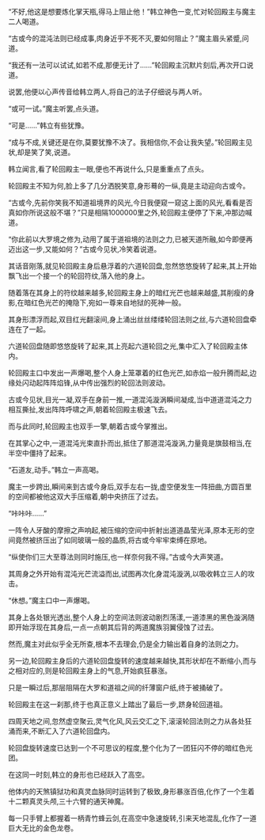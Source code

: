 
“不好,他这是想要炼化掌天瓶,得马上阻止他！”韩立神色一变,忙对轮回殿主与魔主二人喝道。

“古或今的混沌法则已经成事,肉身近乎不死不灭,要如何阻止？”魔主眉头紧蹙,问道。

“我还有一法可以试试,如若不成,那便无计了……”轮回殿主沉默片刻后,再次开口说道。

说罢,他便以心声传音给韩立两人,将自己的法子仔细说与两人听。

“或可一试。”魔主听罢,点头道。

“可是……”韩立有些犹豫。

“成与不成,关键还是在你,莫要犹豫不决了。我相信你,不会让我失望。”轮回殿主见状,却是笑了笑,说道。

韩立闻言,看了轮回殿主一眼,便也不再说什么,只是重重点了点头。

轮回殿主不知为何,脸上多了几分洒脱笑意,身形蓦的一纵,竟是主动迎向古或今。

“古或今,先前你笑我不知道祖境界的风光,今日我便窥一窥这上面的风光,看看是否真如你所说这般不堪？”只是相隔1000000里之外,轮回殿主便停了下来,冲那边喊道。

“你此前以大罗境之修为,动用了属于道祖境的法则之力,已被天道所融,如今即便再迈出这一步,又能如何？”古或今见状,冷笑着说道。

其话音刚落,就见轮回殿主身后悬浮着的六道轮回盘,忽然悠悠旋转了起来,其上开始飘飞出一个接一个的轮回符纹,落入他的身上。

随着落在其身上的符纹越来越多,轮回殿主身上的暗红光芒也越来越盛,其削瘦的身影,在暗红色光芒的掩隐下,宛如一尊来自地狱的死神一般。

其身形漂浮而起,双目红光翻滚间,身上涌出丝丝缕缕轮回法则之丝,与六道轮回盘牵连在了一起。

六道轮回盘随即悠悠旋转了起来,其上亮起六道轮回之光,集中汇入了轮回殿主体内。

轮回殿主口中发出一声爆喝,整个人身上笼罩着的红色光芒,如赤焰一般升腾而起,边缘处闪动起阵阵焰锋,从中传出强烈的轮回法则波动。

古或今见状,目光一凝,双手在身前一推,一道混沌漩涡瞬间凝成,当中道道混沌之力相互撕扯,发出阵阵呼啸之声,朝着轮回殿主极速飞去。

而与此同时,轮回殿主也双手一擎,朝着古或今掌推出。

在其掌心之中,一道混沌光束直扑而出,抵住了那道混沌漩涡,力量竟是旗鼓相当,在半空中僵持了起来。

“石道友,动手。”韩立一声高喝。

魔主一步跨出,瞬间来到古或今身后,双手左右一拢,虚空便发生一阵扭曲,方圆百里的空间都被他这双大手压缩着,朝中央挤压了过去。

“咔咔咔……”

一阵令人牙酸的摩擦之声响起,被压缩的空间中折射出道道晶莹光泽,原本无形的空间竟然被挤压出了如同玻璃一般的晶质,将古或今牢牢束缚在原地。

“纵使你们三大至尊法则同时施压,也一样奈何我不得。”古或今大声笑道。

其周身之外开始有混沌光芒流溢而出,试图再次化身混沌漩涡,以吸收韩立三人的攻击。

“休想。”魔主口中一声爆喝。

其身上各处银光透出,整个人身上的空间法则波动剧烈荡漾,一道漆黑的黑色漩涡随即开始浮现在其身后,一点一点朝其后背的两道魔族羽翼侵蚀了过去。

然而,魔主对此似乎全无所查,根本不去理会,仍是全力输出着自身的法则之力。

另一边,轮回殿主身后的六道轮回盘旋转的速度越来越快,其形状却在不断缩小,而与之相对应的,则是轮回殿主身上的气息,开始疯狂暴涨。

只是一瞬过后,那层阻隔在大罗和道祖之间的纤薄窗户纸,终于被捅破了。

轮回殿主在这一刹那,终于也真正意义上踏出了最后一步,跻身轮回道祖。

四周天地之间,忽然虚空聚云,灵气化风,风云交汇之下,滚滚轮回法则之力从各处狂涌而来,不断汇入了六道轮回盘内。

轮回盘旋转速度已达到一个不可思议的程度,整个化为了一团狂闪不停的暗红色光团。

在这同一时刻,韩立的身形也已经跃入了高空。

他体内的天煞镇狱功和真灵血脉同时运转到了极致,身形暴涨百倍,化作了一个生着十二颗真灵头颅,三十六臂的通天神魔。

每一只手臂上都握着一柄青竹蜂云剑,在高空中急速旋转,引来天地混乱,化作了一道巨大无比的金色龙卷。